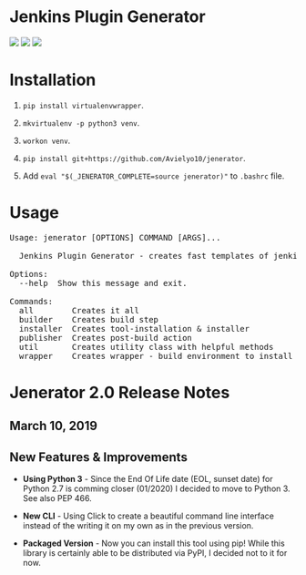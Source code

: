 # Jenkins Plugin Generator
![](https://img.shields.io/badge/version-2.0-blue.svg)
![](https://img.shields.io/badge/license-Apache--2.0-brightgreen.svg)
![](https://img.shields.io/badge/requirements-python--3.6-red.svg)

# Installation

1. `pip install virtualenvwrapper`.

2. `mkvirtualenv -p python3 venv`.

3. `workon venv`.

4. `pip install git+https://github.com/Avielyo10/jenerator`.

5. Add `eval "$(_JENERATOR_COMPLETE=source jenerator)"` to `.bashrc` file.

# Usage
<pre>
Usage: jenerator [OPTIONS] COMMAND [ARGS]...

  Jenkins Plugin Generator - creates fast templates of jenkins plugins

Options:
  --help  Show this message and exit.

Commands:
  all        Creates it all
  builder    Creates build step
  installer  Creates tool-installation & installer
  publisher  Creates post-build action
  util       Creates utility class with helpful methods
  wrapper    Creates wrapper - build environment to install the tool if necessary
</pre>

# Jenerator 2.0 Release Notes
## March 10, 2019 

## New Features & Improvements
* **Using Python 3** - Since the End Of Life date (EOL, sunset date) for Python 2.7 is comming closer  (01/2020)  I decided to move to Python 3.  See also PEP 466.

* **New CLI** - Using Click to create a beautiful command line interface instead of the writing it on my own as in the previous version.
* **Packaged Version** - Now you can install this tool using pip! While this library is certainly able to be distributed via PyPI, I decided not to it for now.




